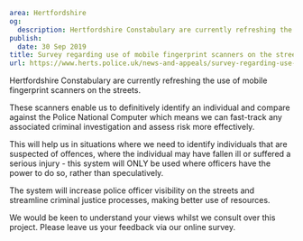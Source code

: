 ```yaml
area: Hertfordshire
og:
  description: Hertfordshire Constabulary are currently refreshing the use of mobile fingerprint scanners on the streets.
publish:
  date: 30 Sep 2019
title: Survey regarding use of mobile fingerprint scanners on the streets
url: https://www.herts.police.uk/news-and-appeals/survey-regarding-use-of-mobile-fingerprint-scanners-on-the-streets-0832pr
```

Hertfordshire Constabulary are currently refreshing the use of mobile fingerprint scanners on the streets.

These scanners enable us to definitively identify an individual and compare against the Police National Computer which means we can fast-track any associated criminal investigation and assess risk more effectively.

This will help us in situations where we need to identify individuals that are suspected of offences, where the individual may have fallen ill or suffered a serious injury - this system will ONLY be used where officers have the power to do so, rather than speculatively.

The system will increase police officer visibility on the streets and streamline criminal justice processes, making better use of resources.

We would be keen to understand your views whilst we consult over this project. Please leave us your feedback via our online survey.
